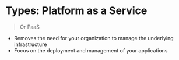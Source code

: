 # Types: Platform as a Service

> Or PaaS

- Removes the need for your organization to manage the underlying infrastructure
- Focus on the deployment and management of your applications

